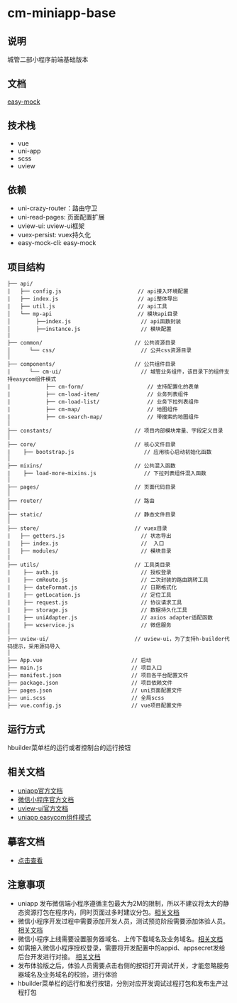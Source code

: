 # cm-miniapp-base

## 说明
城管二部小程序前端基础版本

## 文档
[easy-mock](http://10.12.107.126:7304)

## 技术栈
- vue
- uni-app
- scss
- uview

## 依赖
- uni-crazy-router：路由守卫
- uni-read-pages: 页面配置扩展
- uview-ui: uview-ui框架
- vuex-persist: vuex持久化
- easy-mock-cli: easy-mock

## 项目结构 
```text
├── api/
|   ├── config.js                        // api接入环境配置
|   ├── index.js                         // api整体导出
|   ├── util.js                          // api工具
│   └── mp-api                           // 模块api目录
│        ├──index.js                      // api函数封装
│        ├──instance.js                   // 模块配置
|   
├── common/                             // 公共资源目录 
│      └── css/                           // 公共css资源目录
│ 
├── components/                         // 公共组件目录
|      └── cm-ui/                         // 城管业务组件，该目录下的组件支持easycom组件模式
|           ├── cm-form/                    // 支持配置化的表单
|           ├── cm-load-item/               // 业务列表组件
|           ├── cm-load-list/               // 业务下拉列表组件
|           ├── cm-map/                     // 地图组件
|           ├── cm-search-map/              // 带搜索的地图组件
│
├── constants/                          // 项目内部模块常量、字段定义目录 
│
├── core/                               // 核心文件目录 
|    ├── bootstrap.js                      // 应用核心启动初始化函数
│
├── mixins/                             // 公共混入函数
|    ├── load-more-mixins.js               // 下拉列表组件混入函数
│
├── pages/                              // 页面代码目录 
│
├── router/                             // 路由 
│
├── static/                             // 静态文件目录 
│
├── store/                              // vuex目录 
|   ├── getters.js                        // 状态导出
|   ├── index.js                          //  入口
│   ├── modules/                          // 模块目录
|  
├── utils/                              // 工具类目录 
|    ├── auth.js              		      // 授权登录
|    ├── cmRoute.js                       // 二次封装的路由跳转工具
|    ├── dateFormat.js                    // 日期格式化
|    ├── getLocation.js                   // 定位工具
|    ├── request.js                       // 协议请求工具
|    ├── storage.js                       // 数据持久化工具
|    ├── uniAdapter.js                    // axios adapter适配函数
|    ├── wxservice.js                     // 微信服务
│
├── uview-ui/                           // uview-ui，为了支持h-builder代码提示，采用源码导入 
│
├── App.vue                            // 启动
├── main.js                            // 项目入口
├── manifest.json                      // 项目各平台配置文件
├── package.json                       // 项目依赖文件
├── pages.json                         // uni页面配置文件
├── uni.scss                           // 全局scss
├── vue.config.js                      // vue项目配置文件
```

## 运行方式
hbuilder菜单栏的运行或者控制台的运行按钮

## 相关文档
- [uniapp官方文档](https://uniapp.dcloud.io)
- [微信小程序官方文档](https://developers.weixin.qq.com/miniprogram/dev/framework/)
- [uview-ui官方文档](https://www.uviewui.com/components/intro.html)
- [uniapp easycom组件模式](https://uniapp.dcloud.io/collocation/pages?id=easycom)

## 摹客文档
- [点击查看](https://app.mockplus.cn/app/-K_rWiRdkWN/specs/design/Ko0dv2RePtBk)

## 注意事项
- uniapp 发布微信端小程序遵循主包最大为2M的限制，所以不建议将太大的静态资源打包在程序内，同时页面过多时建议分包。[相关文档](https://uniapp.dcloud.io/collocation/pages?id=pages)
- 微信小程序开发过程中需要添加开发人员，测试预览阶段需要添加体验人员。[相关文档](https://developers.weixin.qq.com/miniprogram/dev/framework/quickstart/release.html#小程序的版本)
- 微信小程序上线需要设置服务器域名、上传下载域名及业务域名。[相关文档](https://developers.weixin.qq.com/miniprogram/dev/framework/ability/network.html#1.%20服务器域名配置)
- 如需接入微信小程序授权登录，需要将开发配置中的appid、appsecret发给后台开发进行对接。 [相关文档](https://developers.weixin.qq.com/miniprogram/dev/api-backend/open-api/login/auth.code2Session.html)
- 发布体验版之后，体验人员需要点击右侧的按钮打开调试开关，才能忽略服务器域名及业务域名的校验，进行体验
- hbuilder菜单栏的运行和发行按钮，分别对应开发调试过程打包和发布生产过程打包

